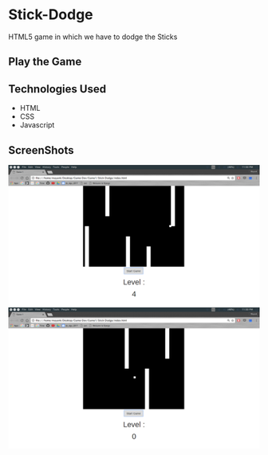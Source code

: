 # Stick-Dodge

HTML5 game in which we have to dodge the Sticks

Play the Game
----------
<!--link-->

Technologies Used
----------
- HTML
- CSS
- Javascript

ScreenShots
----------
<img src="./screenshots/img.png"> 
<img src="./screenshots/img2.png">
